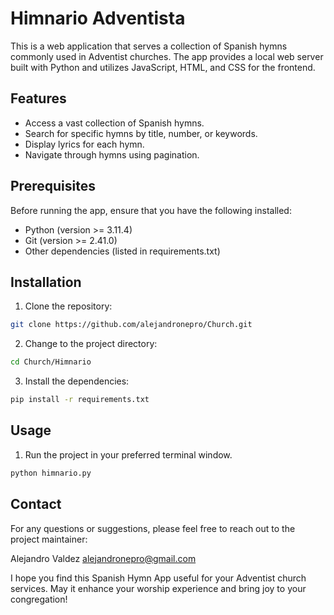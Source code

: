 # Himnario Adventista

This is a web application that serves a collection of Spanish hymns commonly used in Adventist churches. The app provides a local web server built with Python and utilizes JavaScript, HTML, and CSS for the frontend.

## Features

- Access a vast collection of Spanish hymns.
- Search for specific hymns by title, number, or keywords.
- Display lyrics for each hymn.
- Navigate through hymns using pagination.

## Prerequisites

Before running the app, ensure that you have the following installed:

- Python (version >= 3.11.4)
- Git (version >= 2.41.0)
- Other dependencies (listed in requirements.txt)

## Installation

1. Clone the repository:

```bash
git clone https://github.com/alejandronepro/Church.git
```

2. Change to the project directory:

```bash
cd Church/Himnario
```

3. Install the dependencies:

```bash
pip install -r requirements.txt
```

## Usage

1. Run the project in your preferred terminal window.

```bash
python himnario.py
```

## Contact

For any questions or suggestions, please feel free to reach out to the project maintainer:

Alejandro Valdez
alejandronepro@gmail.com

I hope you find this Spanish Hymn App useful for your Adventist church services. May it enhance your worship experience and bring joy to your congregation!
